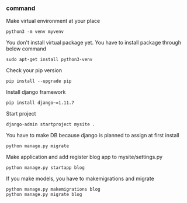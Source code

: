 ### command
Make virtual environment at your place
```
python3 -m venv myvenv
```

You don't install virtual package yet.
You have to install package through below command
```
sudo apt-get install python3-venv
```

Check your pip version
```
pip install --upgrade pip
```

Install django framework
```
pip install django~=1.11.7
```

Start project
```
django-admin startproject mysite .
```

You have to make DB because django is planned to assign at first install
```
python manage.py migrate
```

Make application and add register blog app to mysite/settings.py
```
python manage.py startapp blog
```

If you make models, you have to makemigrations and migrate
```
python manage.py makemigrations blog
python manage.py migrate blog
```
